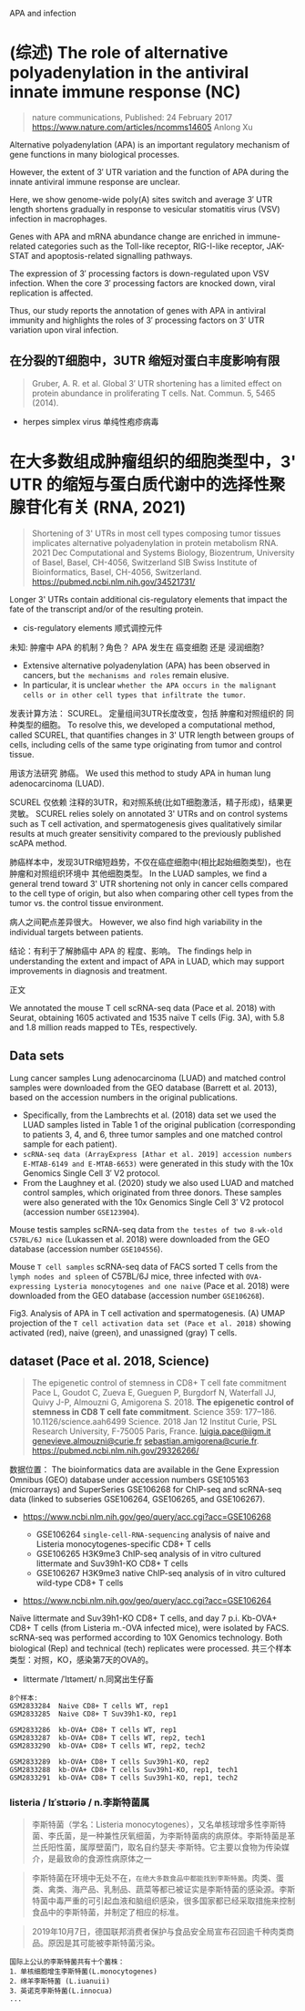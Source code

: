 APA and infection


# (综述) The role of alternative polyadenylation in the antiviral innate immune response (NC)
>  nature communications, Published: 24 February 2017
> https://www.nature.com/articles/ncomms14605
> Anlong Xu

Alternative polyadenylation (APA) is an important regulatory mechanism of gene functions in many biological processes. 

However, the extent of 3′ UTR variation and the function of APA during the innate antiviral immune response are unclear. 

Here, we show genome-wide poly(A) sites switch and average 3′ UTR length shortens gradually in response to vesicular stomatitis virus (VSV) infection in macrophages. 

Genes with APA and mRNA abundance change are enriched in immune-related categories such as the Toll-like receptor, RIG-I-like receptor, JAK-STAT and apoptosis-related signalling pathways. 

The expression of 3′ processing factors is down-regulated upon VSV infection. When the core 3′ processing factors are knocked down, viral replication is affected. 

Thus, our study reports the annotation of genes with APA in antiviral immunity and highlights the roles of 3′ processing factors on 3′ UTR variation upon viral infection.





## 在分裂的T细胞中，3UTR 缩短对蛋白丰度影响有限
> Gruber, A. R. et al. Global 3′ UTR shortening has a limited effect on protein abundance in proliferating T cells. Nat. Commun. 5, 5465 (2014).


- herpes simplex virus 单纯性疱疹病毒








# 在大多数组成肿瘤组织的细胞类型中，3' UTR 的缩短与蛋白质代谢中的选择性聚腺苷化有关 (RNA, 2021)
> Shortening of 3' UTRs in most cell types composing tumor tissues implicates alternative polyadenylation in protein metabolism
> RNA. 2021 Dec
> Computational and Systems Biology, Biozentrum, University of Basel, Basel, CH-4056, Switzerland SIB Swiss Institute of Bioinformatics, Basel, CH-4056, Switzerland.
> https://pubmed.ncbi.nlm.nih.gov/34521731/

Longer 3' UTRs contain additional cis-regulatory elements that impact the fate of the transcript and/or of the resulting protein.

- cis-regulatory elements 顺式调控元件

未知: 肿瘤中 APA 的机制？角色？ APA 发生在 癌变细胞 还是 浸润细胞?
- Extensive alternative polyadenylation (APA) has been observed in cancers, but `the mechanisms and roles` remain elusive.
- In particular, it is unclear `whether the APA occurs in the malignant cells or in other cell types that infiltrate the tumor`. 

发表计算方法： SCUREL。 定量组间3UTR长度改变，包括 肿瘤和对照组织的 同种类型的细胞。
To resolve this, we developed a computational method, called SCUREL, that quantifies changes in 3' UTR length between groups of cells, including cells of the same type originating from tumor and control tissue. 

用该方法研究 肺癌。
We used this method to study APA in human lung adenocarcinoma (LUAD).

SCUREL 仅依赖 注释的3UTR，和对照系统(比如T细胞激活，精子形成)，结果更灵敏。
SCUREL relies solely on annotated 3' UTRs and on control systems such as T cell activation, and spermatogenesis gives qualitatively similar results at much greater sensitivity compared to the previously published scAPA method. 

肺癌样本中，发现3UTR缩短趋势，不仅在癌症细胞中(相比起始细胞类型)，也在 肿瘤和对照组织环境中 其他细胞类型。
In the LUAD samples, we find a general trend toward 3' UTR shortening not only in cancer cells compared to the cell type of origin, but also when comparing other cell types from the tumor vs. the control tissue environment. 

病人之间靶点差异很大。
However, we also find high variability in the individual targets between patients. 

结论：有利于了解肺癌中 APA 的 程度、影响。
The findings help in understanding the extent and impact of APA in LUAD, which may support improvements in diagnosis and treatment.


正文

We annotated the mouse T cell scRNA-seq data (Pace et al. 2018) with Seurat, obtaining 1605 activated and 1535 naïve T cells (Fig. 3A), with 5.8 and 1.8 million reads mapped to TEs, respectively. 





## Data sets

Lung cancer samples Lung adenocarcinoma (LUAD) and matched control samples were downloaded from the GEO database (Barrett et al. 2013), based on the accession numbers in the original publications. 
- Specifically, from the Lambrechts et al. (2018) data set we used the LUAD samples listed in Table 1 of the original publication (corresponding to patients 3, 4, and 6, three tumor samples and one matched control sample for each patient). 
- `scRNA-seq data (ArrayExpress [Athar et al. 2019] accession numbers E-MTAB-6149 and E-MTAB-6653)` were generated in this study with the 10x Genomics Single Cell 3′ V2 protocol. 
- From the Laughney et al. (2020) study we also used LUAD and matched control samples, which originated from three donors. These samples were also generated with the 10x Genomics Single Cell 3′ V2 protocol (accession number `GSE123904`).

Mouse testis samples scRNA-seq data from `the testes of two 8-wk-old C57BL/6J mice` (Lukassen et al. 2018) were downloaded from the GEO database (accession number `GSE104556`).

Mouse `T cell samples` scRNA-seq data of FACS sorted T cells from the `lymph nodes and spleen` of C57BL/6J mice, three infected with `OVA-expressing Lysteria monocytogenes and one naive` (Pace et al. 2018) were downloaded from the GEO database (accession number `GSE106268`).

Fig3. Analysis of APA in T cell activation and spermatogenesis. (A) UMAP projection of the `T cell activation data set (Pace et al. 2018)` showing activated (red), naive (green), and unassigned (gray) T cells.



## dataset (Pace et al. 2018, Science)

> The epigenetic control of stemness in CD8+ T cell fate commitment
> Pace L, Goudot C, Zueva E, Gueguen P, Burgdorf N, Waterfall JJ, Quivy J-P, Almouzni G, Amigorena S. 2018. **The epigenetic control of stemness in CD8 T cell fate commitment**. Science 359: 177–186. 10.1126/science.aah6499
> Science. 2018 Jan 12
> Institut Curie, PSL Research University, F-75005 Paris, France. luigia.pace@iigm.it genevieve.almouzni@curie.fr sebastian.amigorena@curie.fr.
> https://pubmed.ncbi.nlm.nih.gov/29326266/

数据位置：
The bioinformatics data are available in the Gene Expression Omnibus (GEO) database under accession numbers GSE105163 (microarrays) and SuperSeries GSE106268 for ChIP-seq and scRNA-seq data (linked to subseries GSE106264, GSE106265, and GSE106267). 

- https://www.ncbi.nlm.nih.gov/geo/query/acc.cgi?acc=GSE106268
	- GSE106264	`single-cell-RNA-sequencing` analysis of naive and Listeria monocytogenes-specific CD8+ T cells
	- GSE106265	H3K9me3 ChIP-seq analysis of in vitro cultured littermate and Suv39h1-KO CD8+ T cells
	- GSE106267	H3K9me3 native ChIP-seq analysis of in vitro cultured wild-type CD8+ T cells


- https://www.ncbi.nlm.nih.gov/geo/query/acc.cgi?acc=GSE106264

Naïve littermate and Suv39h1-KO CD8+ T cells, and day 7 p.i. Kb-OVA+ CD8+ T cells (from Listeria m.-OVA infected mice), were isolated by FACS. scRNA-seq was performed according to 10X Genomics technology. Both biological (Rep) and technical (tech) replicates were processed.
共三个样本类型：对照，KO，感染第7天的OVA的。

- littermate /ˈlɪtəmeɪt/ n.同窝出生仔畜

```
8个样本: 
GSM2833284	Naive CD8+ T cells WT, rep1
GSM2833285	Naive CD8+ T Suv39h1-KO, rep1

GSM2833286	kb-OVA+ CD8+ T cells WT, rep1
GSM2833287	kb-OVA+ CD8+ T cells WT, rep2, tech1
GSM2833290	kb-OVA+ CD8+ T cells WT, rep2, tech2

GSM2833289	kb-OVA+ CD8+ T cells Suv39h1-KO, rep2
GSM2833288	kb-OVA+ CD8+ T cells Suv39h1-KO, rep1, tech1
GSM2833291	kb-OVA+ CD8+ T cells Suv39h1-KO, rep1, tech2
```







### listeria / lɪˈstɪəriə / n.李斯特菌属

> 李斯特菌（学名：Listeria monocytogenes），又名单核球增多性李斯特菌、李氏菌，是一种兼性厌氧细菌，为李斯特菌病的病原体。李斯特菌是革兰氏阳性菌，属厚壁菌门，取名自约瑟夫·李斯特。它主要以食物为传染媒介，是最致命的食源性病原体之一

> 李斯特菌在环境中无处不在，`在绝大多数食品中都能找到李斯特菌`。肉类、蛋类、禽类、海产品、乳制品、蔬菜等都已被证实是李斯特菌的感染源。李斯特菌中毒严重的可引起血液和脑组织感染，很多国家都已经采取措施来控制食品中的李斯特菌，并制定了相应的标准。

> 2019年10月7日，德国联邦消费者保护与食品安全局宣布召回逾千种肉类商品。原因是其可能被李斯特菌污染。

```
国际上公认的李斯特菌共有十个菌株：
1．单核细胞增生李斯特菌(L.monocytogenes)
2．绵羊李斯特菌 (L.iuanuii)
3．英诺克李斯特菌(L.innocua)
...
```

